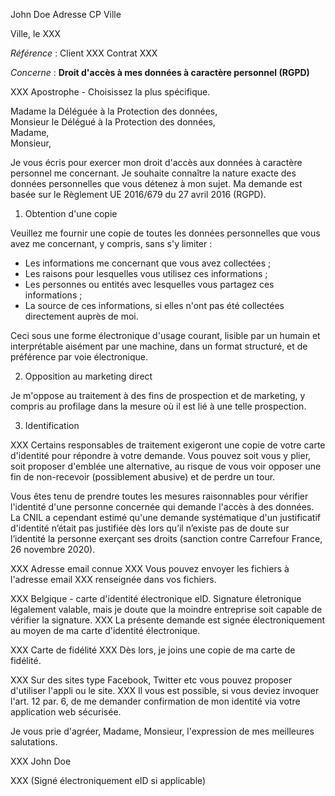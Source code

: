 John Doe
Adresse
CP Ville


Ville, le XXX

_Référence_ : Client XXX Contrat XXX

_Concerne_ : **Droit d'accès à mes données à caractère personnel (RGPD)**

XXX Apostrophe - Choisissez la plus spécifique.

Madame la Déléguée à la Protection des données,  
Monsieur le Délégué à la Protection des données,  
Madame,  
Monsieur,

Je vous écris pour exercer mon droit d'accès aux données à caractère personnel me concernant. Je souhaite connaître la nature exacte des données personnelles que vous détenez à mon sujet. Ma demande est basée sur le Règlement UE 2016/679 du 27 avril 2016 (RGPD).

1. Obtention d'une copie

Veuillez me fournir une copie de toutes les données personnelles que vous avez me concernant, y compris, sans s'y limiter :

- Les informations me concernant que vous avez collectées ;
- Les raisons pour lesquelles vous utilisez ces informations ;
- Les personnes ou entités avec lesquelles vous partagez ces informations ;
- La source de ces informations, si elles n'ont pas été collectées directement auprès de moi.

Ceci sous une forme électronique d'usage courant, lisible par un humain et interprétable aisément par une machine, dans un format structuré, et de préférence par voie électronique.

2. Opposition au marketing direct

Je m'oppose au traitement à des fins de prospection et de marketing, y compris au profilage dans la mesure où il est lié à une telle prospection.

3. Identification

XXX Certains responsables de traitement exigeront une copie de votre carte d'identité pour répondre à votre demande. Vous pouvez soit vous y plier, soit proposer d'emblée une alternative, au risque de vous voir opposer une fin de non-recevoir (possiblement abusive) et de perdre un tour.

Vous êtes tenu de prendre toutes les mesures raisonnables pour vérifier l'identité d'une personne concernée qui demande l'accès à des données. La CNIL a cependant estimé qu'une demande systématique d'un justificatif d'identité n’était pas justifiée dès lors qu’il n’existe pas de doute sur l’identité la personne exerçant ses droits (sanction contre Carrefour France, 26 novembre 2020).

XXX Adresse email connue XXX Vous pouvez envoyer les fichiers à l'adresse email XXX renseignée dans vos fichiers.

XXX Belgique - carte d'identité électronique eID. Signature életronique légalement valable, mais je doute que la moindre entreprise soit capable de vérifier la signature. XXX La présente demande est signée électroniquement au moyen de ma carte d'identité électronique.

XXX Carte de fidélité XXX Dès lors, je joins une copie de ma carte de fidélité.

XXX Sur des sites type Facebook, Twitter etc vous pouvez proposer d'utiliser l'appli ou le site. XXX Il vous est possible, si vous deviez invoquer l'art. 12 par. 6, de me demander confirmation de mon identité via votre application web sécurisée.

Je vous prie d'agréer, Madame, Monsieur, l'expression de mes meilleures salutations.

XXX John Doe

XXX
(Signé électroniquement eID si applicable)

